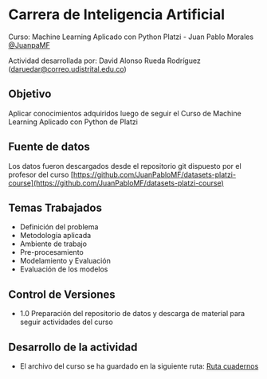 # Carrera de Inteligencia Artificial

Curso: Machine Learning Aplicado con Python
Platzi - Juan Pablo Morales [@JuanpaMF](@JuanpaMF)

Actividad desarrollada por: David Alonso Rueda Rodríguez (daruedar@correo.udistrital.edu.co)


## Objetivo

Aplicar conocimientos adquiridos luego de seguir el Curso de Machine Learning Aplicado con Python de Platzi

## Fuente de datos

Los datos fueron descargados desde el repositorio git dispuesto por el profesor del curso [https://github.com/JuanPabloMF/datasets-platzi-course](https://github.com/JuanPabloMF/datasets-platzi-course)

## Temas Trabajados

- Definición del problema
- Metodología aplicada
- Ambiente de trabajo
- Pre-procesamiento
- Modelamiento y Evaluación
- Evaluación de los modelos

## Control de Versiones

- 1.0 Preparación del repositorio de datos y descarga de material para seguir actividades del curso

## Desarrollo de la actividad

- El archivo del curso se ha guardado en la siguiente ruta: [Ruta cuadernos](/nb/Pl_ML_DesarrolloActividad.ipynb)